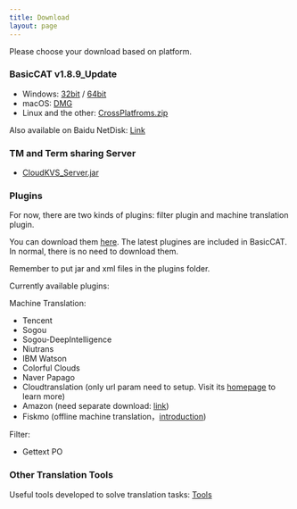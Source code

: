 ```yaml
---
title: Download
layout: page
---
```


Please choose your download based on platform.

### BasicCAT v1.8.9_Update

* Windows: [32bit](https://github.com/xulihang/BasicCAT/releases/download/v1.8.9_Update/BasicCAT-windows-x86.exe) /  [64bit](https://github.com/xulihang/BasicCAT/releases/download/v1.8.9_Update/BasicCAT-windows-x64.exe)
* macOS:  [DMG](https://github.com/xulihang/BasicCAT/releases/download/v1.8.9_Update/BasicCAT_mac.dmg)
* Linux and the other:  [CrossPlatfroms.zip](https://github.com/xulihang/BasicCAT/releases/download/v1.8.9_Update/BasicCAT-crossplatforms.zip)

Also available on Baidu NetDisk: [Link](https://pan.baidu.com/s/1HmD4pJ9hIYyK9bnqINtoFQ)


### TM and Term sharing Server

*  [CloudKVS_Server.jar](https://github.com/xulihang/BasicCAT/releases/download/v1.2-beta2/CloudKVS_Server.jar)


### Plugins

For now, there are two kinds of plugins: filter plugin and machine translation plugin.

You can download them [here](https://github.com/xulihang/BasicCAT/releases/download/plugins/all_plugins.zip). The latest plugines are included in BasicCAT. In normal, there is no need to download them.

Remember to put jar and xml files in the plugins folder.

Currently available plugins:

Machine Translation:

* Tencent 
* Sogou
* Sogou-DeepIntelligence
* Niutrans
* IBM Watson
* Colorful Clouds
* Naver Papago
* Cloudtranslation (only url param need to setup. Visit its [homepage](https://cloudtranslation.com/static/api_en.html) to learn more)
* Amazon (need separate download: [link](https://github.com/xulihang/BasicCAT/releases/download/plugins/amazon.zip))
* Fiskmo (offline machine translation，[introduction](/offline-machine-translation))


Filter:

* Gettext PO

### Other Translation Tools

Useful tools developed to solve translation tasks: [Tools](/tools/)

